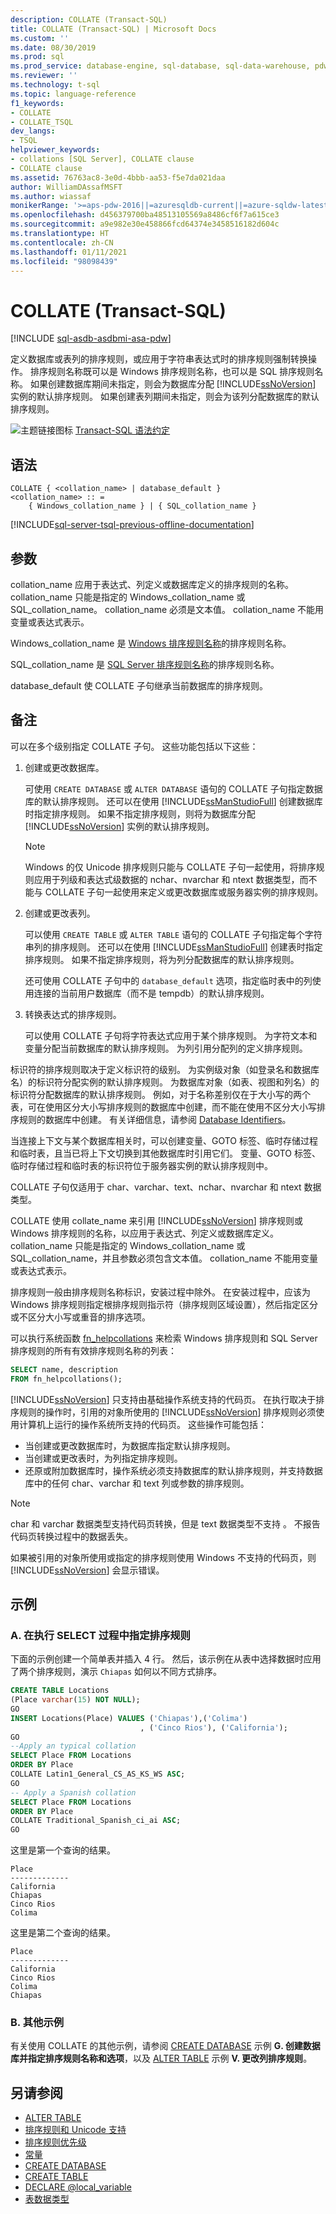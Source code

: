 ```yaml
---
description: COLLATE (Transact-SQL)
title: COLLATE (Transact-SQL) | Microsoft Docs
ms.custom: ''
ms.date: 08/30/2019
ms.prod: sql
ms.prod_service: database-engine, sql-database, sql-data-warehouse, pdw
ms.reviewer: ''
ms.technology: t-sql
ms.topic: language-reference
f1_keywords:
- COLLATE
- COLLATE_TSQL
dev_langs:
- TSQL
helpviewer_keywords:
- collations [SQL Server], COLLATE clause
- COLLATE clause
ms.assetid: 76763ac8-3e0d-4bbb-aa53-f5e7da021daa
author: WilliamDAssafMSFT
ms.author: wiassaf
monikerRange: '>=aps-pdw-2016||=azuresqldb-current||=azure-sqldw-latest||>=sql-server-2016||>=sql-server-linux-2017||=azuresqldb-mi-current'
ms.openlocfilehash: d456379700ba48513105569a8486cf6f7a615ce3
ms.sourcegitcommit: a9e982e30e458866fcd64374e3458516182d604c
ms.translationtype: HT
ms.contentlocale: zh-CN
ms.lasthandoff: 01/11/2021
ms.locfileid: "98098439"
---
```

# <a name="collate-transact-sql"></a>COLLATE (Transact-SQL)

[!INCLUDE [sql-asdb-asdbmi-asa-pdw](../../includes/applies-to-version/sql-asdb-asdbmi-asa-pdw.md)]

定义数据库或表列的排序规则，或应用于字符串表达式时的排序规则强制转换操作。 排序规则名称既可以是 Windows 排序规则名称，也可以是 SQL 排序规则名称。 如果创建数据库期间未指定，则会为数据库分配 [!INCLUDE[ssNoVersion](../../includes/ssnoversion-md.md)] 实例的默认排序规则。 如果创建表列期间未指定，则会为该列分配数据库的默认排序规则。

![主题链接图标](../../database-engine/configure-windows/media/topic-link.gif "“主题链接”图标") [Transact-SQL 语法约定](../../t-sql/language-elements/transact-sql-syntax-conventions-transact-sql.md)

## <a name="syntax"></a>语法

```syntaxsql
COLLATE { <collation_name> | database_default }
<collation_name> :: =
    { Windows_collation_name } | { SQL_collation_name }
```

[!INCLUDE[sql-server-tsql-previous-offline-documentation](../../includes/sql-server-tsql-previous-offline-documentation.md)]

## <a name="arguments"></a>参数

collation_name 应用于表达式、列定义或数据库定义的排序规则的名称。 collation_name 只能是指定的 Windows_collation_name 或 SQL_collation_name。 collation_name 必须是文本值。 collation_name 不能用变量或表达式表示。

Windows_collation_name 是 [Windows 排序规则名称](../../t-sql/statements/windows-collation-name-transact-sql.md)的排序规则名称。

SQL_collation_name 是 [SQL Server 排序规则名称](../../t-sql/statements/sql-server-collation-name-transact-sql.md)的排序规则名称。

database_default 使 COLLATE 子句继承当前数据库的排序规则。

## <a name="remarks"></a>备注

可以在多个级别指定 COLLATE 子句。 这些功能包括以下这些：

1. 创建或更改数据库。

    可使用 `CREATE DATABASE` 或 `ALTER DATABASE` 语句的 COLLATE 子句指定数据库的默认排序规则。 还可以在使用 [!INCLUDE[ssManStudioFull](../../includes/ssmanstudiofull-md.md)] 创建数据库时指定排序规则。 如果不指定排序规则，则将为数据库分配 [!INCLUDE[ssNoVersion](../../includes/ssnoversion-md.md)] 实例的默认排序规则。

    > [!NOTE]
    > Windows 的仅 Unicode 排序规则只能与 COLLATE 子句一起使用，将排序规则应用于列级和表达式级数据的 nchar、nvarchar 和 ntext 数据类型，而不能与 COLLATE 子句一起使用来定义或更改数据库或服务器实例的排序规则。

2. 创建或更改表列。

    可以使用 `CREATE TABLE` 或 `ALTER TABLE` 语句的 COLLATE 子句指定每个字符串列的排序规则。 还可以在使用 [!INCLUDE[ssManStudioFull](../../includes/ssmanstudiofull-md.md)] 创建表时指定排序规则。 如果不指定排序规则，将为列分配数据库的默认排序规则。

    还可使用 COLLATE 子句中的 `database_default` 选项，指定临时表中的列使用连接的当前用户数据库（而不是 tempdb）的默认排序规则。

3. 转换表达式的排序规则。

    可以使用 COLLATE 子句将字符表达式应用于某个排序规则。 为字符文本和变量分配当前数据库的默认排序规则。 为列引用分配列的定义排序规则。

标识符的排序规则取决于定义标识符的级别。 为实例级对象（如登录名和数据库名）的标识符分配实例的默认排序规则。 为数据库对象（如表、视图和列名）的标识符分配数据库的默认排序规则。 例如，对于名称差别仅在于大小写的两个表，可在使用区分大小写排序规则的数据库中创建，而不能在使用不区分大小写排序规则的数据库中创建。 有关详细信息，请参阅 [Database Identifiers](../../relational-databases/databases/database-identifiers.md)。

当连接上下文与某个数据库相关时，可以创建变量、GOTO 标签、临时存储过程和临时表，且当已将上下文切换到其他数据库时引用它们。 变量、GOTO 标签、临时存储过程和临时表的标识符位于服务器实例的默认排序规则中。

COLLATE 子句仅适用于 char、varchar、text、nchar、nvarchar 和 ntext 数据类型。

COLLATE 使用 collate_name 来引用 [!INCLUDE[ssNoVersion](../../includes/ssnoversion-md.md)] 排序规则或 Windows 排序规则的名称，以应用于表达式、列定义或数据库定义。 collation_name 只能是指定的 Windows_collation_name 或 SQL_collation_name，并且参数必须包含文本值。 collation_name 不能用变量或表达式表示。

排序规则一般由排序规则名称标识，安装过程中除外。 在安装过程中，应该为 Windows 排序规则指定根排序规则指示符（排序规则区域设置），然后指定区分或不区分大小写或重音的排序选项。

可以执行系统函数 [fn_helpcollations](../../relational-databases/system-functions/sys-fn-helpcollations-transact-sql.md) 来检索 Windows 排序规则和 SQL Server 排序规则的所有有效排序规则名称的列表：

```sql
SELECT name, description
FROM fn_helpcollations();
```

[!INCLUDE[ssNoVersion](../../includes/ssnoversion-md.md)] 只支持由基础操作系统支持的代码页。 在执行取决于排序规则的操作时，引用的对象所使用的 [!INCLUDE[ssNoVersion](../../includes/ssnoversion-md.md)] 排序规则必须使用计算机上运行的操作系统所支持的代码页。 这些操作可能包括：

- 当创建或更改数据库时，为数据库指定默认排序规则。
- 当创建或更改表时，为列指定排序规则。
- 还原或附加数据库时，操作系统必须支持数据库的默认排序规则，并支持数据库中的任何 char、varchar 和 text 列或参数的排序规则。

> [!NOTE]
> char 和 varchar 数据类型支持代码页转换，但是 text 数据类型不支持    。 不报告代码页转换过程中的数据丢失。
>
> 如果被引用的对象所使用或指定的排序规则使用 Windows 不支持的代码页，则 [!INCLUDE[ssNoVersion](../../includes/ssnoversion-md.md)] 会显示错误。

## <a name="examples"></a>示例

### <a name="a-specifying-collation-during-a-select"></a>A. 在执行 SELECT 过程中指定排序规则

下面的示例创建一个简单表并插入 4 行。 然后，该示例在从表中选择数据时应用了两个排序规则，演示 `Chiapas` 如何以不同方式排序。

```sql
CREATE TABLE Locations
(Place varchar(15) NOT NULL);
GO
INSERT Locations(Place) VALUES ('Chiapas'),('Colima')
                             , ('Cinco Rios'), ('California');
GO
--Apply an typical collation
SELECT Place FROM Locations
ORDER BY Place
COLLATE Latin1_General_CS_AS_KS_WS ASC;
GO
-- Apply a Spanish collation
SELECT Place FROM Locations
ORDER BY Place
COLLATE Traditional_Spanish_ci_ai ASC;
GO
```

这里是第一个查询的结果。

```output
Place
-------------
California
Chiapas
Cinco Rios
Colima
```

这里是第二个查询的结果。

```output
Place
-------------
California
Cinco Rios
Colima
Chiapas
```

### <a name="b-additional-examples"></a>B. 其他示例

有关使用 COLLATE 的其他示例，请参阅 [CREATE DATABASE](../../t-sql/statements/create-database-transact-sql.md#examples) 示例 **G. 创建数据库并指定排序规则名称和选项**，以及 [ALTER TABLE](../../t-sql/statements/alter-table-transact-sql.md#alter_column) 示例 **V. 更改列排序规则**。

## <a name="see-also"></a>另请参阅

- [ALTER TABLE](../../t-sql/statements/alter-table-transact-sql.md)
- [排序规则和 Unicode 支持](../../relational-databases/collations/collation-and-unicode-support.md)
- [排序规则优先级](../../t-sql/statements/collation-precedence-transact-sql.md)
- [常量](../../t-sql/data-types/constants-transact-sql.md)
- [CREATE DATABASE](../../t-sql/statements/create-database-transact-sql.md)
- [CREATE TABLE](../../t-sql/statements/create-table-transact-sql.md)
- [DECLARE @local_variable](../../t-sql/language-elements/declare-local-variable-transact-sql.md)
- [表数据类型](../../t-sql/data-types/table-transact-sql.md)
